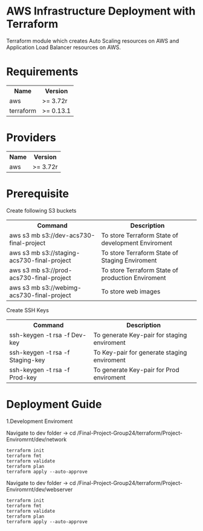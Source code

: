 # AWS Infrastructure Deployment with Terraform 

Terraform module which creates Auto Scaling resources on AWS and Application Load Balancer resources on AWS.

# Requirements
<table><th> Name</th> <th> Version </th>
  <tr><td>aws</td><td>>= 3.72r</td></tr>
  <tr><td>terraform</td><td>>= 0.13.1</td></tr>
  </table>
  
# Providers
<table><th> Name</th> <th> Version </th>
  <tr><td>aws</td><td>>= 3.72r</td></tr>
   </table>

# Prerequisite

Create following S3 buckets

<table><th>Command</th><th>Description</th>
   <tr><td>aws s3 mb s3://dev-acs730-final-project</td><td>To store Terraform State of development Enviroment</td></tr>
  <tr><td>aws s3 mb s3://staging-acs730-final-project</td><td>To store Terraform State of Staging Enviroment</td></tr>
   <tr><td>aws s3 mb s3://prod-acs730-final-project</td><td>To store Terraform State of production Enviroment</td></tr>
     <tr><td>aws s3 mb s3://webimg-acs730-final-project</td><td>To store web images</td></tr>
   </table>
   
   Create SSH Keys
   
   <table><th>Command </th> <th> Description  </th>
  <tr><td>ssh-keygen -t rsa -f Dev-key</td><td>To generate Key-pair for staging enviroment </td></tr>
    <tr><td>ssh-keygen -t rsa -f Staging-key</td><td>To Key-pair for generate staging enviroment</td></tr>
    <tr><td>ssh-keygen -t rsa -f Prod-key</td><td>To generate Key-pair for Prod enviroment </td></tr>
  </table>
  
  # Deployment Guide
  
1.Development Enviroment

  Navigate to dev folder -> cd /Final-Project-Group24/terraform/Project-Enviromrnt/dev/network
  
    terraform init
    terraform fmt
    terraform validate
    terraform plan
    terraform apply --auto-approve
    

  Navigate to dev folder -> cd /Final-Project-Group24/terraform/Project-Enviromrnt/dev/webserver
  
    terraform init
    terraform fmt
    terraform validate
    terraform plan
    terraform apply --auto-approve
    
    

  
